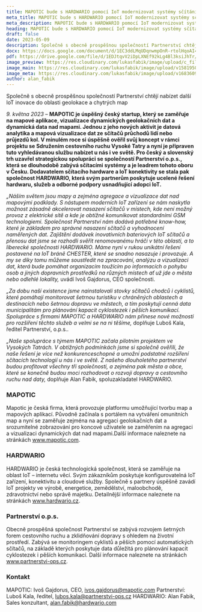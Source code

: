```yaml
---
title: MAPOTIC bude s HARDWARIO pomocí IoT modernizovat systémy sčítání průchodů a průjezdů osob nebo cyklistů 
meta_title: MAPOTIC bude s HARDWARIO pomocí IoT modernizovat systémy sčítání průchodů a průjezdů osob nebo cyklistů. Společně s obecně prospěšnou společností Partnerství chtějí nabízet další IoT inovace do oblasti geolokace a chytrých map
meta_description: MAPOTIC bude s HARDWARIO pomocí IoT modernizovat systémy sčítání průchodů a průjezdů osob nebo cyklistů. Společně s obecně prospěšnou společností Partnerství chtějí nabízet další IoT inovace do oblasti geolokace a chytrých map
heading: MAPOTIC bude s HARDWARIO pomocí IoT modernizovat systémy sčítání průchodů a průjezdů osob nebo cyklistů. Společně s obecně prospěšnou společností Partnerství chtějí nabízet další IoT inovace do oblasti geolokace a chytrých map
draft: false
date: 2023-05-09
description: Společně s obecně prospěšnou společností Partnerství chtějí nabízet další IoT inovace do oblasti geolokace a chytrých map.
docx: https://docs.google.com/document/d/1EC3ddLMqUDqnwmpOnR-rtolHqoAI4NIm/edit?usp=sharing&ouid=100979526148034723712&rtpof=true&sd=true
pdf: https://drive.google.com/file/d/1EDJtqvV2iDpLXNEf92kLg4Bl3ksiJhTr/view?usp=sharing
image_preview: https://res.cloudinary.com/lukasfabik/image/upload/c_fill,h_800,w_800/v1576055326/blog/bigclown-renamed-hardwario/hardwario.jpg
image_main: https://res.cloudinary.com/lukasfabik/image/upload/v1581950249/blog/wide_placeholder.jpg
image_meta: https://res.cloudinary.com/lukasfabik/image/upload/v1683609975/press/2023-05-09-mapotic.cs.png
author: alan_fabik
---
```


Společně s obecně prospěšnou společností Partnerství chtějí nabízet další IoT inovace do oblasti geolokace a chytrých map

*9. května 2023* – **MAPOTIC je úspěšný český startup, který se zaměřuje na mapové aplikace, vizualizace dynamických geolokačních  dat a dynamická data nad mapami. Jednou z jeho nových aktivit je datová analytika a mapová vizualizace dat ze sčítačů průchodů lidí nebo průjezdů kol. V minulém roce si úspěšně ověřil svůj koncept v rámci projektu se Sdružením cestovního ruchu Vysoké Tatry a nyní je připraven tuto vyhledávanou  službu nabízet u nás i ve světě. Pro český a slovenský trh uzavřel strategickou spolupráci se společností Partnerství o.p.s., která se dlouhodobě zabývá sčítacími systémy a je leadrem tohoto oboru v Česku. Dodavatelem sčítacího hardware a IoT konektivity se stala pak společnost HARDWARIO, která svým partnerům poskytuje ucelené řešení hardwaru, služeb a odborné podpory usnadňující adopci IoT.**

*„Náším světem jsou mapy a zejména agregace a vizualizace  dat nad mapovými podklady. S nástupem moderních IoT zařízení se nám naskytla možnost zásadně akcelerovat nasazení sčítačů v místech, kde není možný provoz z elektrické sítě a kde je obtížné komunikovat standardními GSM technologiemi. Společnost Partnerství nám dodává potřebné know-how, které je základem pro správné nasazení sčítačů a vyhodnocení naměřených dat. Zajištění dodávek inovativních bateriových  IoT sčítačů a přenosu dat jsme se rozhodli svěřit renomovanému hráči v této oblasti, a to liberecké společnosti HARDWARIO. Máme nyní v rukou unikátní řešení postavené na IoT bráně CHESTER, které se snadno nasazuje i provozuje. A my se díky tomu můžeme soustředit na zpracování, analýzu a vizualizaci dat, která bude pomáhat organizacím toužícím po informacích o pohybu osob a jiných dopravních prostředků na různých místech ať už jde o města nebo odlehlé lokality,* uvádí Ivoš Gajdorus, CEO společnosti.

*„Za dobu naší existence jsme nainstalovali stovky sčítačů chodců i cyklistů, které pomáhají monitorovat šetrnou turistiku v chráněných oblastech a destinacích nebo šetrnou dopravu ve městech,  a tím poskytují cenná data municipalitám pro plánování kapacit cyklostezek i pěších komunikací. Spolupráce s firmami MAPOTIC a HARDWARIO nám přinese nové možnosti pro rozšíření těchto služeb a velmi se na ni těšíme,* doplňuje Luboš Kala, ředitel Partnerství, o.p.s..

*„Naše spolupráce s týmem MAPOTIC začala pilotním projektem ve Vysokých Tatrách. V obtížných podmínkách jsme si společně ověřili, že naše řešení je více než konkurenceschopné a umožní podstatné rozšíření sčítacích technologií u nás i ve světě. Z našeho dlouholetého partnerství budou profitovat všechny tři společnosti, a zejména pak města a obce, které se konečně budou moci rozhodovat o rozvoji dopravy a cestovního ruchu nad daty,* doplňuje Alan Fabik, spoluzakladatel HARDWARIO.

### MAPOTIC

Mapotic je česká firma, která provozuje platformu umožňující tvorbu map a mapových aplikací. Původně začínala s portálem na vytváření omunitních map a nyní se zaměřuje zejména na agregaci geolokačních dat a srozumitelné zobrazování pro koncové uživatele  se zaměřením na agregaci a vizualizaci dynamických dat nad mapami.Další informace naleznete na stránkách www.mapotic.com. 

### HARDWARIO

HARDWARIO je česká technologická společnost, která se zaměřuje na oblast IoT – internetu věcí. Svým zákazníkům poskytuje konfigurovatelná IoT zařízení, konektivitu a cloudové služby. Společně s partnery úspěšně zavádí IoT projekty ve výrobě, energetice, zemědělství, maloobchodě, zdravotnictví nebo správě majetku. Detailnější informace naleznete na stránkách www.hardwario.cz.

### Partnerství o.p.s.

Obecně prospěšná společnost Partnerství se zabývá rozvojem šetrných forem cestovního ruchu a zklidňování dopravy s ohledem na životní prostředí. Zabývá se monitoringem cyklistů a pěších pomocí automatických sčítačů, na základě kterých poskytuje data důležitá pro plánování kapacit cyklostezek i pěších komunikací. Další informace naleznete na stránkách www.partnerstvi-ops.cz.

### Kontakt

MAPOTIC: Ivoš Gajdorus, CEO, ivos.gajdorus@mapotic.com
Partnerství: Luboš Kala, ředitel, lubos.kala@partnerstvi-ops.cz
HARDWARIO: Alan Fabik, Sales konzultant, alan.fabik@hardwario.com 